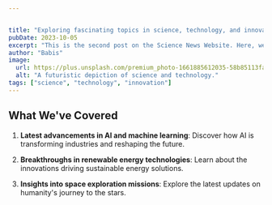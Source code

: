 ```yaml
---


title: "Exploring fascinating topics in science, technology, and innovation."
pubDate: 2023-10-05
excerpt: "This is the second post on the Science News Website. Here, we explore fascinating topics in science, technology, and innovation."
author: "Babis"
image:
  url: https://plus.unsplash.com/premium_photo-1661885612035-58b85113fa89?q=80&w=1086&auto=format&fit=crop&ixlib=rb-4.1.0&ixid=M3wxMjA3fDB8MHxwaG90by1wYWdlfHx8fGVufDB8fHx8fA%3D%3D"
  alt: "A futuristic depiction of science and technology."
tags: ["science", "technology", "innovation"]
---
```



## What We've Covered

1. **Latest advancements in AI and machine learning**: Discover how AI is transforming industries and reshaping the future.

2. **Breakthroughs in renewable energy technologies**: Learn about the innovations driving sustainable energy solutions.

3. **Insights into space exploration missions**: Explore the latest updates on humanity's journey to the stars.


